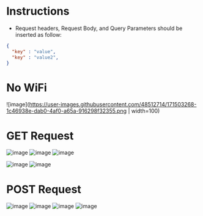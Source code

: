 # Instructions
* Request headers, Request Body, and Query Parameters should be inserted as follow:
```json 
{
  "key" : "value", 
  "key" : "value2", 
}
```
# No WiFi
![image](https://user-images.githubusercontent.com/48512714/171503268-1c46938e-dab0-4af0-a65a-916298f32355.png | width=100)



# GET Request 
![image](https://user-images.githubusercontent.com/48512714/171499229-9b55c91e-6392-4b0e-8749-98d3ba8790e4.png)
![image](https://user-images.githubusercontent.com/48512714/171499526-894de66b-8fb6-49a5-89a1-899a903d8a3d.png)
![image](https://user-images.githubusercontent.com/48512714/171501004-1bb37971-d7f9-4a35-b59a-fea89d363613.png)

![image](https://user-images.githubusercontent.com/48512714/171500888-e236abb3-73d3-4f67-bb59-e28d5078f5f0.png)
![image](https://user-images.githubusercontent.com/48512714/171501298-360e635c-a844-41d5-8644-07fbfba7fac4.png)


# POST Request
![image](https://user-images.githubusercontent.com/48512714/171500369-2ee83320-eabc-487b-9a63-31e12034ec51.png)
![image](https://user-images.githubusercontent.com/48512714/171500402-5ea11fc5-68da-4d27-9e18-4e5e81ed85c3.png)
![image](https://user-images.githubusercontent.com/48512714/171500510-15985afb-3eba-4d8d-bab1-6f6ce4717fdf.png)
![image](https://user-images.githubusercontent.com/48512714/171500685-82c6c914-1558-483f-8967-19d434297dff.png)
